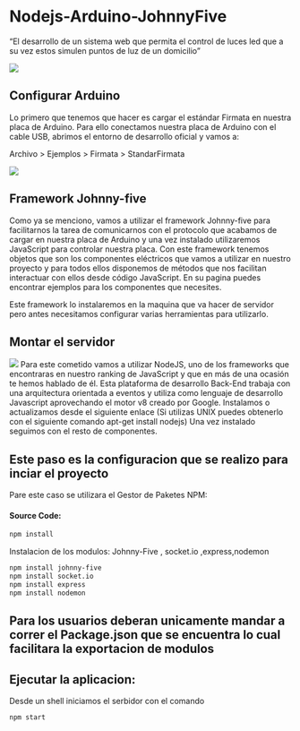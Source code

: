 # Nodejs-Arduino-JohnnyFive

“El desarrollo de un sistema web que permita el control de luces led que a su vez estos simulen puntos de luz de un domicilio” 

![](https://github.com/rwaldron/johnny-five/raw/master/assets/sgier-johnny-five.png)

## Configurar Arduino
Lo primero que tenemos que hacer es cargar el estándar Firmata en nuestra placa de Arduino. Para ello conectamos nuestra placa de Arduino con el cable USB, abrimos el entorno de desarrollo oficial y vamos a:

Archivo > Ejemplos > Firmata > StandarFirmata

![](http://i0.wp.com/programarfacil.com/wp-content/uploads/2016/04/StandarFirmata.jpg?w=709)

## Framework Johnny-five
Como ya se menciono, vamos a utilizar el framework Johnny-five para facilitarnos la tarea de comunicarnos con el protocolo que acabamos de cargar en nuestra placa de Arduino y una vez instalado utilizaremos JavaScript para controlar nuestra placa. Con este framework tenemos objetos que son los componentes eléctricos que vamos a utilizar en nuestro proyecto y para todos ellos disponemos de métodos que nos facilitan interactuar con ellos desde código JavaScript. En su pagina puedes encontrar ejemplos para los componentes que necesites.

Este framework lo instalaremos en la maquina que va hacer de servidor pero antes necesitamos configurar varias herramientas para utilizarlo.

## Montar el servidor
![](https://hazelcast.org/wp-content/uploads/2016/04/nodejs-vert.png)
Para este cometido vamos a utilizar NodeJS, uno de los frameworks que encontraras en nuestro ranking de JavaScript y que en más de una ocasión te hemos hablado de él. Esta plataforma de desarrollo Back-End trabaja con una arquitectura orientada a eventos y utiliza como lenguaje de desarrollo Javascript aprovechando el motor v8 creado por Google. Instalamos o actualizamos desde el siguiente enlace (Si utilizas UNIX puedes obtenerlo con el siguiente comando apt-get install nodejs) Una vez instalado seguimos con el resto de componentes.
## Este paso es la configuracion que se realizo para inciar el proyecto
Pare este caso se utilizara el Gestor de Paketes NPM:
#### Source Code:

``` bash
npm install
```
Instalacion de los modulos: Johnny-Five , socket.io ,express,nodemon
``` bash
npm install johnny-five
npm install socket.io
npm install express
npm install nodemon
```
## Para los usuarios deberan unicamente mandar a  correr el Package.json que se encuentra lo cual facilitara la exportacion de modulos

## Ejecutar la aplicacion:
Desde  un shell iniciamos el serbidor con el comando 

``` bash
npm start
```
